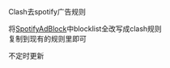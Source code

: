 Clash去spotify广告规则

将[SpotifyAdBlock](https://github.com/x0uid/SpotifyAdBlock)中blocklist全改写成clash规则  
复制到现有的规则里即可  


不定时更新
